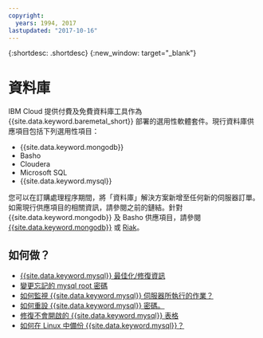 ```yaml
---
copyright:
  years: 1994, 2017
lastupdated: "2017-10-16"
---
```


{:shortdesc: .shortdesc}
{:new_window: target="_blank"}


# 資料庫

IBM Cloud 提供付費及免費資料庫工具作為 {{site.data.keyword.baremetal_short}} 部署的選用性軟體套件。現行資料庫供應項目包括下列選用性項目：

* {{site.data.keyword.mongodb}}
* Basho
* Cloudera
* Microsoft SQL
* {{site.data.keyword.mysql}}

您可以在訂購處理程序期間，將「資料庫」解決方案新增至任何新的伺服器訂單。如需現行供應項目的相關資訊，請參閱之前的鏈結。針對 {{site.data.keyword.mongodb}} 及 Basho 供應項目，請參閱 [{{site.data.keyword.mongodb}}](mongodb.html) 或 [Riak](riak.html)。

## 如何做？

* [{{site.data.keyword.mysql}} 最佳化/修復資訊](mysql-optimization-repair-information.html)
* [變更忘記的 mysql root 密碼](changing-forgotten-mysql-root-password.html)
* [如何監視 {{site.data.keyword.mysql}} 伺服器所執行的作業？](how-can-i-monitor-what-my-mysql-server-doing.html)
* [如何重設 {{site.data.keyword.mysql}} 密碼。](how-reset-mysql-password.html)
* [修復不會開啟的 {{site.data.keyword.mysql}} 表格](repair-mysql-tables-will-not-open.html)
* [如何在 Linux 中備份 {{site.data.keyword.mysql}}？](how-do-i-backup-mysql-linux.html)
